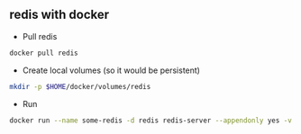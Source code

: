 ## redis with docker

* Pull redis

```bash
docker pull redis
```


* Create local volumes (so it would be persistent)
```bash
mkdir -p $HOME/docker/volumes/redis 
```

* Run 
```bash
docker run --name some-redis -d redis redis-server --appendonly yes -v $HOME/docker/volumes/docker:/var/lib/postgresql/data /data
```

